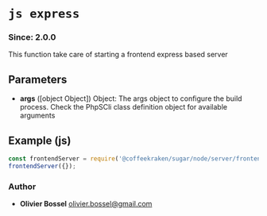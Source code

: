 


<!-- @namespace    sugar.node.server.frontend -->
<!-- @name    express -->

# ```js express ```
### Since: 2.0.0

This function take care of starting a frontend express based server

## Parameters

- **args** ([object Object]) Object: The args object to configure the build process. Check the PhpSCli class definition object for available arguments



## Example (js)

```js
const frontendServer = require('@coffeekraken/sugar/node/server/frontend/frontend');
frontendServer({});
```


### Author
- **Olivier Bossel** <a href="mailto:olivier.bossel@gmail.com">olivier.bossel@gmail.com</a> 



